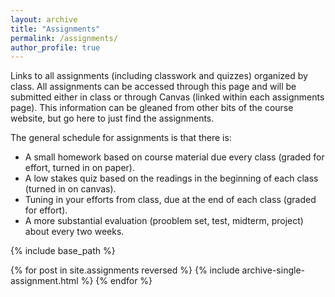 ```yaml
---
layout: archive
title: "Assignments"
permalink: /assignments/
author_profile: true
---
```


Links to all assignments (including classwork and quizzes) organized by class. All assignments can be accessed through this page and will be submitted either in class or through Canvas (linked within each assignments page). This information can be gleaned from other bits of the course website, but go here to just find the assignments.

The general schedule for assignments is that there is:      
- A small homework based on course material due every class (graded for effort, turned in on paper).   
- A low stakes quiz based on the readings  in the beginning of each class (turned in on canvas).    
- Tuning in your efforts from class, due at the end of each class (graded for effort).     
- A more substantial evaluation (prooblem set, test, midterm, project) about every two weeks.

 {% include base_path %}

{% for post in site.assignments reversed %}
  {% include archive-single-assignment.html %}
{% endfor %}

